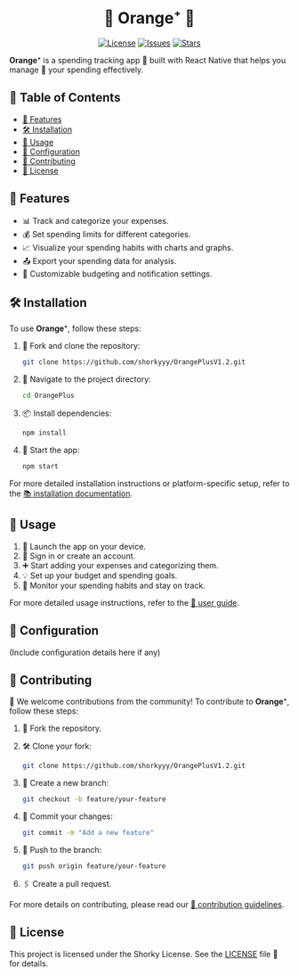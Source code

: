 <h1 align="center">🍊 Orange⁺ 🍊</h1>

<p align="center">
  <a href="https://github.com/shorkyyy/OrangePlusV1.2/blob/main/LICENSE"><img src="https://img.shields.io/github/license/shorkyyy/OrangePlusV1.2" alt="License"></a>
  <a href="https://github.com/shorkyyy/OrangePlusV1.2/issues"><img src="https://img.shields.io/github/issues/shorkyyy/OrangePlusV1.2" alt="Issues"></a>
  <a href="https://github.com/shorkyyy/OrangePlusV1.2/stargazers"><img src="https://img.shields.io/github/stars/shorkyyy/OrangePlusV1.2" alt="Stars"></a>
</p>

**Orange⁺** is a spending tracking app 📱 built with React Native that helps you manage 💼 your spending effectively.

## 📌 Table of Contents

- [🌟 Features](#features)
- [🛠 Installation](#installation)
- [🚀 Usage](#usage)
- [🔧 Configuration](#configuration)
- [🤝 Contributing](#contributing)
- [📜 License](#license)

## 🌟 Features

- 📊 Track and categorize your expenses.
- 💰 Set spending limits for different categories.
- 📈 Visualize your spending habits with charts and graphs.
- 📤 Export your spending data for analysis.
- 🔔 Customizable budgeting and notification settings.

## 🛠 Installation

To use **Orange⁺**, follow these steps:

1. 🍴 Fork and clone the repository:

   ```bash
   git clone https://github.com/shorkyyy/OrangePlusV1.2.git
   ```

2. 📂 Navigate to the project directory:

   ```bash
   cd OrangePlus
   ```

3. 📦 Install dependencies:

   ```bash
   npm install
   ```

4. 🚀 Start the app:

   ```bash
   npm start
   ```

For more detailed installation instructions or platform-specific setup, refer to the [📚 installation documentation](docs/installation.md).

## 🚀 Usage

1. 📱 Launch the app on your device.
2. 🔐 Sign in or create an account.
3. ➕ Start adding your expenses and categorizing them.
4. 💡 Set up your budget and spending goals.
5. 👀 Monitor your spending habits and stay on track.

For more detailed usage instructions, refer to the [📘 user guide](docs/user-guide.md).

## 🔧 Configuration

(Include configuration details here if any)

## 🤝 Contributing

🎉 We welcome contributions from the community! To contribute to **Orange⁺**, follow these steps:

1. 🍴 Fork the repository.
2. 🛠 Clone your fork:

   ```bash
   git clone https://github.com/shorkyyy/OrangePlusV1.2.git
   ```

3. 🌿 Create a new branch:

   ```bash
   git checkout -b feature/your-feature
   ```

4. 📝 Commit your changes:

   ```bash
   git commit -m "Add a new feature"
   ```

5. 🚀 Push to the branch:

   ```bash
   git push origin feature/your-feature
   ```

6. 🖇 Create a pull request.

For more details on contributing, please read our [📜 contribution guidelines](CONTRIBUTING.md).

## 📜 License

This project is licensed under the Shorky License. See the [LICENSE](LICENSE) file 📄 for details.